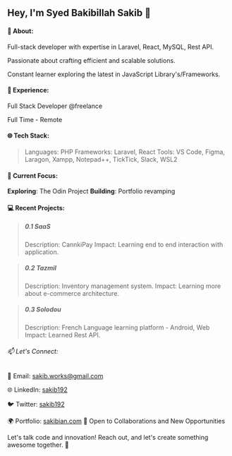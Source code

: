 <!--
**sakibian/sakibian** is a ✨ _special_ ✨ repository because its `README.md` (this file) appears on your GitHub profile.

Here are some ideas to get you started:

- 🔭 I’m currently working on ...
- 🌱 I’m currently learning ...
- 👯 I’m looking to collaborate on ...
- 🤔 I’m looking for help with ...
- 💬 Ask me about ...
- 📫 How to reach me: ...
- 😄 Pronouns: ...
- ⚡ Fun fact: ...
-->

## Hey, I'm Syed Bakibillah Sakib 👋

#### 🚀 About:

Full-stack developer with expertise in Laravel, React, MySQL, Rest API.

Passionate about crafting efficient and scalable solutions.

Constant learner exploring the latest in JavaScript Library's/Frameworks.

#### 💼 Experience:

Full Stack Developer @freelance

Full Time - Remote

#### 🌐 Tech Stack:

> Languages: PHP
> Frameworks: Laravel, React
> Tools: VS Code, Figma, Laragon, Xampp, Notepad++, TickTick, Slack, WSL2

#### 🔧 Current Focus:

**Exploring**: The Odin Project
**Building**: Portfolio revamping

#### 💻 Recent Projects:

> ##### 0.1 SaaS
>
> Description: CannkiPay
> Impact: Learning end to end interaction with application.

> ##### 0.2 Tazmil
>
> Description: Inventory management system.
> Impact: Learning more about e-commerce architecture.

> ##### 0.3 Solodou
>
> Description: French Language learning platform - Android, Web
> Impact: Learned Rest API.

###### 📫 Let's Connect:

📧 Email: sakib.works@gmail.com

🌐 LinkedIn: [sakib192](https://www.linkedin.com/in/sakib192/)

🐦 Twitter: [sakib192](https://twitter.com/sakib192)

🌍 Portfolio: [sakibian.com](http://sakibian.com/)
🌟 Open to Collaborations and New Opportunities

Let's talk code and innovation! Reach out, and let's create something awesome together. 🚀
